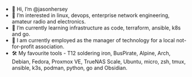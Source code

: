 - 👋 Hi, I’m @jasonhersey
- 👀 I’m interested in linux, devops, enterprise network engineering, amateur radio and electronics.
- 🌱 I’m currently learning infrastructure as code, terraform, ansible, k8s and go.
- 💼 I am currently employed as the manager of technology for a local not-for-profit association.
- 🛠 My favourite tools - T12 soldering iron, BusPirate, Alpine, Arch, Debian, Fedora, Proxmox VE, TrueNAS Scale, Ubuntu, micro, zsh, tmux, ansible, k3s, podman, python, go and Obsidian.

